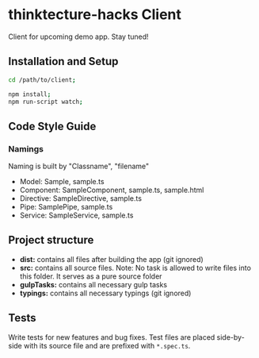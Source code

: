 # thinktecture-hacks Client

Client for upcoming demo app. Stay tuned!


## Installation and Setup

```bash
cd /path/to/client;

npm install;
npm run-script watch;
```

## Code Style Guide
### Namings

Naming is built by "Classname", "filename"

* Model: Sample, sample.ts
* Component: SampleComponent, sample.ts, sample.html
* Directive: SampleDirective, sample.ts
* Pipe: SamplePipe, sample.ts
* Service: SampleService, sample.ts

## Project structure

* **dist:** contains all files after building the app (git ignored)
* **src:** contains all source files. Note: No task is allowed to write files into this folder. It serves as a pure source folder
* **gulpTasks:** contains all necessary gulp tasks
* **typings:** contains all necessary typings (git ignored)

## Tests

Write tests for new features and bug fixes. Test files are placed side-by-side with its source file and are prefixed with `*.spec.ts`.
